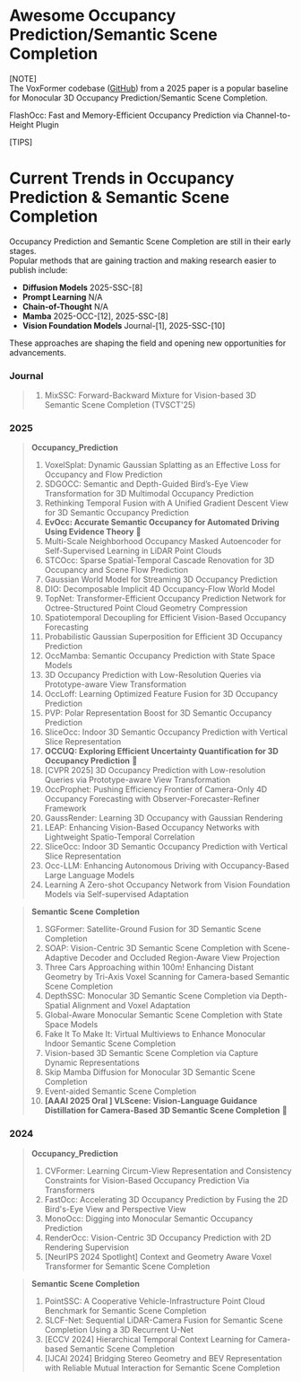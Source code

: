 # Awesome Occupancy Prediction/Semantic Scene Completion
[NOTE]  
The VoxFormer codebase ([GitHub](https://github.com/NVlabs/VoxFormer)) from a 2025 paper is a popular baseline for Monocular 3D Occupancy Prediction/Semantic Scene Completion.

FlashOcc: Fast and Memory-Efficient Occupancy Prediction via Channel-to-Height Plugin

[TIPS]
# Current Trends in Occupancy Prediction & Semantic Scene Completion

Occupancy Prediction and Semantic Scene Completion are still in their early stages.  
Popular methods that are gaining traction and making research easier to publish include:

- **Diffusion Models**  2025-SSC-[8]
- **Prompt Learning**  N/A
- **Chain-of-Thought**  N/A
- **Mamba**  2025-OCC-[12], 2025-SSC-[8]
- **Vision Foundation Models**  Journal-[1], 2025-SSC-[10]

These approaches are shaping the field and opening new opportunities for advancements.



### Journal
> 1. MixSSC: Forward-Backward Mixture for Vision-based 3D Semantic Scene Completion (TVSCT'25)

### 2025
> **Occupancy_Prediction**
> 1. VoxelSplat: Dynamic Gaussian Splatting as an Effective Loss for Occupancy and Flow Prediction
> 2. SDGOCC: Semantic and Depth-Guided Bird’s-Eye View Transformation for 3D Multimodal Occupancy Prediction
> 3. Rethinking Temporal Fusion with A Unified Gradient Descent View for 3D Semantic Occupancy Prediction
> 4. **EvOcc: Accurate Semantic Occupancy for Automated Driving Using Evidence Theory** 🌹
> 5. Multi-Scale Neighborhood Occupancy Masked Autoencoder for Self-Supervised Learning in LiDAR Point Clouds
> 6. STCOcc: Sparse Spatial-Temporal Cascade Renovation for 3D Occupancy and Scene Flow Prediction
> 7. Gaussian World Model for Streaming 3D Occupancy Prediction
> 8. DIO: Decomposable Implicit 4D Occupancy-Flow World Model
> 9. TopNet: Transformer-Efficient Occupancy Prediction Network for Octree-Structured Point Cloud Geometry Compression
> 10. Spatiotemporal Decoupling for Efficient Vision-Based Occupancy Forecasting
> 11. Probabilistic Gaussian Superposition for Efficient 3D Occupancy Prediction
> 12. OccMamba: Semantic Occupancy Prediction with State Space Models
> 13. 3D Occupancy Prediction with Low-Resolution Queries via Prototype-aware View Transformation
> 14. OccLoff: Learning Optimized Feature Fusion for 3D Occupancy Prediction
> 15. PVP: Polar Representation Boost for 3D Semantic Occupancy Prediction
> 16. SliceOcc: Indoor 3D Semantic Occupancy Prediction with Vertical Slice Representation
> 17. **OCCUQ: Exploring Efficient Uncertainty Quantification for 3D Occupancy Prediction** 🌹
> 18. [CVPR 2025] 3D Occupancy Prediction with Low-resolution Queries via Prototype-aware View Transformation
> 19. OccProphet: Pushing Efficiency Frontier of Camera-Only 4D Occupancy Forecasting with Observer-Forecaster-Refiner Framework
> 20. GaussRender: Learning 3D Occupancy with Gaussian Rendering
> 21. LEAP: Enhancing Vision-Based Occupancy Networks with Lightweight Spatio-Temporal Correlation
> 22. SliceOcc: Indoor 3D Semantic Occupancy Prediction with Vertical Slice Representation
> 23. Occ-LLM: Enhancing Autonomous Driving with Occupancy-Based Large Language Models
> 24. Learning A Zero-shot Occupancy Network from Vision Foundation Models via Self-supervised Adaptation

> **Semantic Scene Completion**
> 1. SGFormer: Satellite-Ground Fusion for 3D Semantic Scene Completion
> 2. SOAP: Vision-Centric 3D Semantic Scene Completion with Scene-Adaptive Decoder and Occluded Region-Aware View Projection
> 3. Three Cars Approaching within 100m! Enhancing Distant Geometry by Tri-Axis Voxel Scanning for Camera-based Semantic Scene Completion
> 4. DepthSSC: Monocular 3D Semantic Scene Completion via Depth-Spatial Alignment and Voxel Adaptation
> 5. Global-Aware Monocular Semantic Scene Completion with State Space Models
> 6. Fake It To Make It: Virtual Multiviews to Enhance Monocular Indoor Semantic Scene Completion
> 7. Vision-based 3D Semantic Scene Completion via Capture Dynamic Representations
> 8. Skip Mamba Diffusion for Monocular 3D Semantic Scene Completion
> 9. Event-aided Semantic Scene Completion
> 10.  **[AAAI 2025 Oral ] VLScene: Vision-Language Guidance Distillation for Camera-Based 3D Semantic Scene Completion** 🌹




### 2024
> **Occupancy_Prediction**
> 1. CVFormer: Learning Circum-View Representation and Consistency Constraints for Vision-Based Occupancy Prediction Via Transformers
> 2. FastOcc: Accelerating 3D Occupancy Prediction by Fusing the 2D Bird's-Eye View and Perspective View
> 3. MonoOcc: Digging into Monocular Semantic Occupancy Prediction
> 4. RenderOcc: Vision-Centric 3D Occupancy Prediction with 2D Rendering Supervision
> 5. [NeurIPS 2024 Spotlight] Context and Geometry Aware Voxel Transformer for Semantic Scene Completion

> **Semantic Scene Completion**
> 1. PointSSC: A Cooperative Vehicle-Infrastructure Point Cloud Benchmark for Semantic Scene Completion
> 2. SLCF-Net: Sequential LiDAR-Camera Fusion for Semantic Scene Completion Using a 3D Recurrent U-Net
> 3. [ECCV 2024] Hierarchical Temporal Context Learning for Camera-based Semantic Scene Completion
> 4. [IJCAI 2024] Bridging Stereo Geometry and BEV Representation with Reliable Mutual Interaction for Semantic Scene Completion
